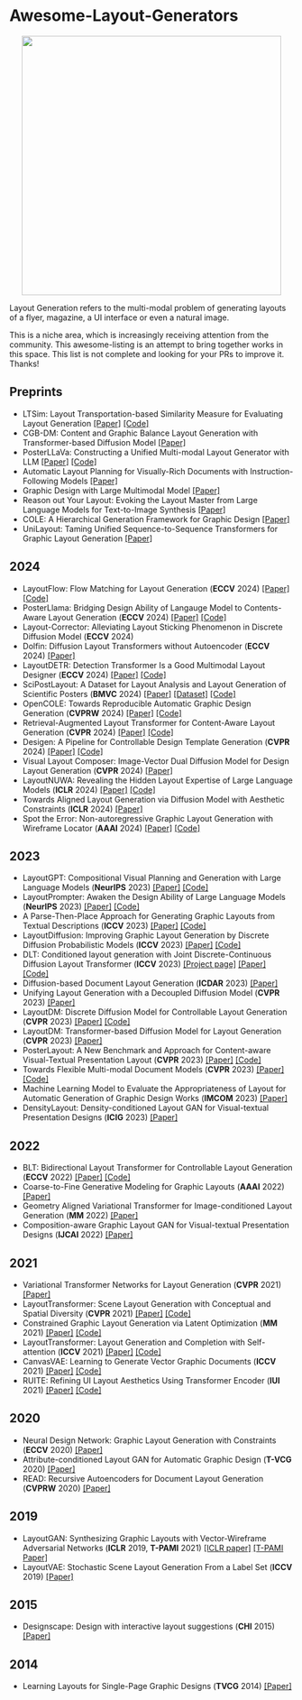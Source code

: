 # Awesome-Layout-Generators


<p align="center">
  <img width="460" src="https://user-images.githubusercontent.com/4231550/208363109-b1217d73-5054-43e7-895d-8f583399821f.png">
</p>

Layout Generation refers to the multi-modal problem of generating layouts of a flyer, magazine, a UI interface or even a natural image.

This is a niche area, which is increasingly receiving attention from the community. This awesome-listing is an attempt to bring together works in this space. This list is not complete and looking for your PRs to improve it. Thanks!


## Preprints
- LTSim: Layout Transportation-based Similarity Measure for Evaluating Layout Generation [[Paper]](https://arxiv.org/abs/2407.12356) [[Code]](https://github.com/mayu-ot/ltsim)
- CGB-DM: Content and Graphic Balance Layout Generation with Transformer-based Diffusion Model [[Paper]](https://arxiv.org/abs/2407.15233)
- PosterLLaVa: Constructing a Unified Multi-modal Layout Generator with LLM [[Paper]](https://arxiv.org/abs/2406.02884v1) [[Code]](https://github.com/posterllava/PosterLLaVA)
- Automatic Layout Planning for Visually-Rich Documents with Instruction-Following Models [[Paper]](https://arxiv.org/abs/2404.15271)
- Graphic Design with Large Multimodal Model [[Paper]](https://arxiv.org/abs/2404.14368)
- Reason out Your Layout: Evoking the Layout Master from Large Language Models for Text-to-Image Synthesis [[Paper]](https://arxiv.org/abs/2311.17126)
- COLE: A Hierarchical Generation Framework for Graphic Design [[Paper]](https://arxiv.org/abs/2311.16974)
- UniLayout: Taming Unified Sequence-to-Sequence Transformers for Graphic Layout Generation [[Paper]](https://arxiv.org/abs/2208.08037)

## 2024
- LayoutFlow: Flow Matching for Layout Generation (**ECCV** 2024) [[Paper]](https://arxiv.org/abs/2403.18187) [[Code]](https://github.com/JulianGuerreiro/LayoutFlow)
- PosterLlama: Bridging Design Ability of Langauge Model to Contents-Aware Layout Generation (**ECCV** 2024) [[Paper]](https://arxiv.org/abs/2404.00995) [[Code]](https://github.com/jaepoong/PosterLlama)
- Layout-Corrector: Alleviating Layout Sticking Phenomenon in Discrete Diffusion Model (**ECCV** 2024)
- Dolfin: Diffusion Layout Transformers without Autoencoder (**ECCV** 2024) [[Paper]](https://arxiv.org/abs/2310.16305)
- LayoutDETR: Detection Transformer Is a Good Multimodal Layout Designer (**ECCV** 2024) [[Paper]](https://arxiv.org/abs/2212.09877) [[Code]](https://github.com/salesforce/LayoutDETR)
- SciPostLayout: A Dataset for Layout Analysis and Layout Generation of Scientific Posters (**BMVC** 2024) [[Paper]](https://arxiv.org/abs/2407.19787) [[Dataset]](https://huggingface.co/datasets/omron-sinicx/scipostlayout_v2) [[Code]](https://github.com/omron-sinicx/scipostlayout)
- OpenCOLE: Towards Reproducible Automatic Graphic Design Generation (**CVPRW** 2024) [[Paper]](https://arxiv.org/abs/2406.08232) [[Code]](https://github.com/CyberAgentAILab/OpenCOLE)
- Retrieval-Augmented Layout Transformer for Content-Aware Layout Generation (**CVPR** 2024) [[Paper]](https://arxiv.org/abs/2311.13602) [[Code]](https://github.com/CyberAgentAILab/RALF)
- Desigen: A Pipeline for Controllable Design Template Generation (**CVPR** 2024) [[Paper]](https://arxiv.org/abs/2403.09093) [[Code]](https://github.com/whaohan/desigen)
- Visual Layout Composer: Image-Vector Dual Diffusion Model for Design Layout Generation (**CVPR** 2024) [[Paper]](https://aminshabani.github.io/visual_layout_composer/pdfs/visual_layout_composer.pdf)
- LayoutNUWA: Revealing the Hidden Layout Expertise of Large Language Models (**ICLR** 2024) [[Paper]](https://openreview.net/forum?id=qCUWVT0Ayy) [[Code]](https://github.com/ProjectNUWA/LayoutNUWA)
- Towards Aligned Layout Generation via Diffusion Model with Aesthetic Constraints (**ICLR** 2024) [[Paper]](https://openreview.net/forum?id=kJ0qp9Xdsh)
- Spot the Error: Non-autoregressive Graphic Layout Generation with Wireframe Locator (**AAAI** 2024) [[Paper]](https://arxiv.org/abs/2401.16375) [[Code]](https://github.com/ffffatgoose/SpotError)

## 2023
- LayoutGPT: Compositional Visual Planning and Generation with Large Language Models (**NeurIPS** 2023) [[Paper]](https://arxiv.org/abs/2305.15393) [[Code]](https://github.com/weixi-feng/LayoutGPT)
- LayoutPrompter: Awaken the Design Ability of Large Language Models (**NeurIPS** 2023) [[Paper]](https://arxiv.org/abs/2311.06495) [[Code]](https://github.com/microsoft/LayoutGeneration)
- A Parse-Then-Place Approach for Generating Graphic Layouts from Textual Descriptions (**ICCV** 2023) [[Paper]](https://arxiv.org/abs/2308.12700) [[Code]](https://github.com/microsoft/LayoutGeneration)
- LayoutDiffusion: Improving Graphic Layout Generation by Discrete Diffusion Probabilistic Models (**ICCV** 2023) [[Paper]](https://arxiv.org/abs/2303.11589) [[Code]](https://github.com/microsoft/LayoutGeneration)
- DLT: Conditioned layout generation with Joint Discrete-Continuous Diffusion Layout Transformer (**ICCV** 2023) [[Project page]](https://wix-incubator.github.io/DLT/) [[Paper]](https://arxiv.org/abs/2303.03755) [[Code]](https://github.com/wix-incubator/DLT)
- Diffusion-based Document Layout Generation (**ICDAR** 2023) [[Paper]](https://arxiv.org/abs/2303.10787)
- Unifying Layout Generation with a Decoupled Diffusion Model (**CVPR** 2023) [[Paper]](https://arxiv.org/abs/2303.05049)
- LayoutDM: Discrete Diffusion Model for Controllable Layout Generation (**CVPR** 2023) [[Paper]](https://arxiv.org/abs/2303.08137) [[Code]](https://github.com/CyberAgentAILab/layout-dm)
- LayoutDM: Transformer-based Diffusion Model for Layout Generation (**CVPR** 2023) [[Paper]](https://arxiv.org/abs/2305.02567)
- PosterLayout: A New Benchmark and Approach for Content-aware Visual-Textual Presentation Layout (**CVPR** 2023)  [[Paper]](https://openaccess.thecvf.com/content/CVPR2023/papers/Hsu_PosterLayout_A_New_Benchmark_and_Approach_for_Content-Aware_Visual-Textual_Presentation_CVPR_2023_paper.pdf) [[Code]](https://github.com/PKU-ICST-MIPL/PosterLayout-CVPR2023)
- Towards Flexible Multi-modal Document Models (**CVPR** 2023) [[Paper]](https://openaccess.thecvf.com/content/CVPR2023/papers/Inoue_Towards_Flexible_Multi-Modal_Document_Models_CVPR_2023_paper.pdf) [[Code]](https://github.com/CyberAgentAILab/flex-dm)
- Machine Learning Model to Evaluate the Appropriateness of Layout for Automatic Generation of Graphic Design Works (**IMCOM** 2023) [[Paper]](https://ieeexplore.ieee.org/abstract/document/10035646)
- DensityLayout: Density-conditioned Layout GAN for Visual-textual Presentation Designs (**ICIG** 2023) [[Paper]](https://link.springer.com/chapter/10.1007/978-3-031-46308-2_16)


## 2022
- BLT: Bidirectional Layout Transformer for Controllable Layout Generation (**ECCV** 2022) [[Paper]](https://arxiv.org/abs/2112.05112) [[Code]](https://github.com/google-research/google-research/tree/master/layout-blt)
- Coarse-to-Fine Generative Modeling for Graphic Layouts (**AAAI** 2022) [[Paper]](https://www.microsoft.com/en-us/research/uploads/prod/2022/01/Coarse-to-Fine-Generative-Modeling-for-Graphic-Layouts.pdf)
- Geometry Aligned Variational Transformer for Image-conditioned Layout Generation (**MM** 2022) [[Paper]](https://arxiv.org/abs/2209.00852)
- Composition-aware Graphic Layout GAN for Visual-textual Presentation Designs (**IJCAI** 2022) [[Paper]](https://arxiv.org/abs/2205.00303)

## 2021
- Variational Transformer Networks for Layout Generation (**CVPR** 2021) [[Paper]](https://arxiv.org/abs/2104.02416)
- LayoutTransformer: Scene Layout Generation with Conceptual and Spatial Diversity (**CVPR** 2021) [[Paper]](https://openaccess.thecvf.com/content/CVPR2021/html/Yang_LayoutTransformer_Scene_Layout_Generation_With_Conceptual_and_Spatial_Diversity_CVPR_2021_paper.html) [[Code]](https://github.com/davidhalladay/LayoutTransformer)
- Constrained Graphic Layout Generation via Latent Optimization (**MM** 2021) [[Paper]](https://arxiv.org/abs/2108.00871) [[Code]](https://github.com/ktrk115/const_layout)
- LayoutTransformer: Layout Generation and Completion with Self-attention (**ICCV** 2021) [[Paper]](https://arxiv.org/abs/2006.14615) [[Code]](https://github.com/kampta/DeepLayout)
- CanvasVAE: Learning to Generate Vector Graphic Documents (**ICCV** 2021) [[Paper]](https://arxiv.org/abs/2108.01249) [[Code]](https://github.com/CyberAgentAILab/canvas-vae)
- RUITE: Refining UI Layout Aesthetics Using Transformer Encoder (**IUI** 2021) [[Paper]](https://dl.acm.org/doi/abs/10.1145/3397482.3450716) [[Code]](https://github.com/vinothpandian/RUITE)

## 2020
- Neural Design Network: Graphic Layout Generation with Constraints (**ECCV** 2020) [[Paper]](https://arxiv.org/abs/1912.09421)
- Attribute-conditioned Layout GAN for Automatic Graphic Design (**T-VCG** 2020) [[Paper]](https://arxiv.org/abs/2009.05284)
- READ: Recursive Autoencoders for Document Layout Generation (**CVPRW** 2020) [[Paper]](https://arxiv.org/abs/1909.00302)

## 2019
- LayoutGAN: Synthesizing Graphic Layouts with Vector-Wireframe Adversarial Networks (**ICLR** 2019, **T-PAMI** 2021) [[ICLR paper]](https://openreview.net/pdf?id=HJxB5sRcFQ) [[T-PAMI Paper]](https://ieeexplore.ieee.org/stamp/stamp.jsp?tp=&arnumber=8948239)
- LayoutVAE: Stochastic Scene Layout Generation From a Label Set (**ICCV** 2019) [[Paper]](https://arxiv.org/abs/1907.10719)

## 2015
- Designscape: Design with interactive layout suggestions (**CHI** 2015) [[Paper]](https://dl.acm.org/doi/abs/10.1145/2702123.2702149?casa_token=jO3SW90ttW0AAAAA%3Ay1qhSVwfEtUP4IxjRCv_0Xv9PVvyyT9mivkMJX4pcyFf8qRh5qF-9-hgOZSkxO3s230kjj8BI7TUgMk)

## 2014
- Learning Layouts for Single-Page Graphic Designs (**TVCG** 2014) [[Paper]](http://www.dgp.toronto.edu/~donovan/layout/designLayout.pdf)

